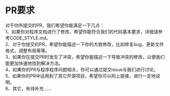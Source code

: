 PR要求
==============
对于你所提交的PR，我们希望你能满足一下几点：<br>
1、如果你对程序文档进行了修改，希望你能符合我们的代码基本要求，详细请参考CODE_STYLE.md。<br>
2、对于你提交的PR，希望你能描述一下你的大致修改，比如修复bug，更新文件格式，调整布局等等。<br>
3、如果你在提交PR时发生了冲突，希望你能描述一下导致冲突的修改，以便我们能更加快速地找到解决方法。<br>
4、如果你的PR与程序程序问题相关，你可以通过提交issue与我们进行讨论。<br>
5、如果你的PR中运用到了其它开源项目，希望你可以附上链接，进行一定地说明。<br>
6、其它，有待补充……
